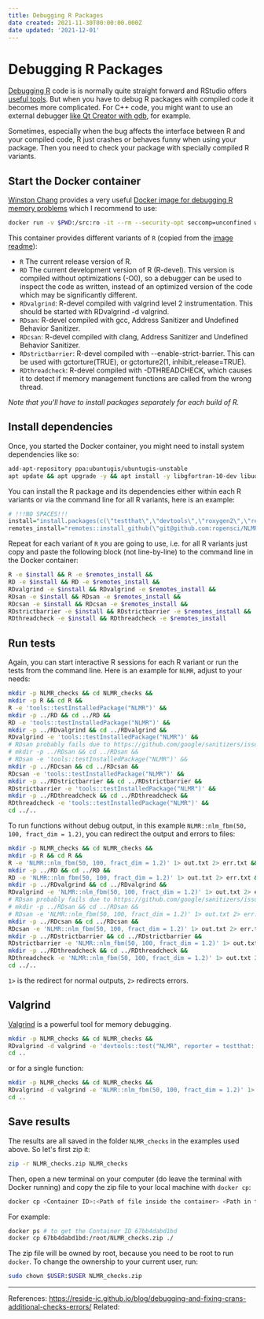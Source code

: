 ```yaml
---
title: Debugging R Packages
date created: 2021-11-30T00:00:00.000Z
date updated: '2021-12-01'
---
```


# Debugging R Packages

[Debugging R](https://adv-r.hadley.nz/debugging.html) code is is normally quite straight forward and RStudio offers [useful tools](https://support.rstudio.com/hc/en-us/articles/205612627-Debugging-with-the-RStudio-IDE). But when you have to debug R packages with compiled code it becomes more complicated. For C++ code, you might want to use an external debugger [like Qt Creator with gdb](Setup%20Qt%20Creator%20to%20develop%20Rcpp.md), for example.

Sometimes, especially when the bug affects the interface between R and your compiled code, R just crashes or behaves funny when using your package.  Then you need to check your package with specially compiled R variants.

## Start the Docker container

[Winston Chang](https://github.com/wch) provides a very useful [Docker image for debugging R memory problems](https://github.com/wch/r-debug) which I recommend to use:

```bash
docker run -v $PWD:/src:ro -it --rm --security-opt seccomp=unconfined wch1/r-debug
```

This container provides different variants of `R` (copied from the [image readme](https://github.com/wch/r-debug)):

- `R` The current release version of R.
- `RD` The current development version of R (R-devel). This version is compiled without optimizations (-O0), so a debugger can be used to inspect the code as written, instead of an optimized version of the code which may be significantly different.
- `RDvalgrind`: R-devel compiled with valgrind level 2 instrumentation. This should be started with RDvalgrind -d valgrind.
- `RDsan`: R-devel compiled with gcc, Address Sanitizer and Undefined Behavior Sanitizer.
- `RDcsan`: R-devel compiled with clang, Address Sanitizer and Undefined Behavior Sanitizer.
- `RDstrictbarrier`: R-devel compiled with --enable-strict-barrier. This can be used with gctorture(TRUE), or gctorture2(1, inhibit_release=TRUE).
- `RDthreadcheck`: R-devel compiled with -DTHREADCHECK, which causes it to detect if memory management functions are called from the wrong thread.

*Note that you'll have to install packages separately for each build of R.*

## Install dependencies

Once, you started the Docker container, you might need to install system dependencies like so:

```bash
add-apt-repository ppa:ubuntugis/ubuntugis-unstable
apt update && apt upgrade -y && apt install -y libgfortran-10-dev libudunits2-dev libgdal-dev libgeos-dev libproj-dev 
```

You can install the R package and its dependencies either within each R variants or via the command line for all R variants, here is an example:

```r
# !!!NO SPACES!!!
install="install.packages(c(\"testthat\",\"devtools\",\"roxygen2\",\"remotes\",\"covr\",\"Rcpp\"))"
remotes_install="remotes::install_github(\"git@github.com:ropensci/NLMR.git\",dependencies=TRUE)"
```

Repeat for each variant of `R` you are going to use, i.e. for all R variants just copy and paste the following block (not line-by-line) to the command line in the Docker container:

```bash
R -e $install && R -e $remotes_install &&
RD -e $install && RD -e $remotes_install &&
RDvalgrind -e $install && RDvalgrind -e $remotes_install &&
RDsan -e $install && RDsan -e $remotes_install &&
RDcsan -e $install && RDcsan -e $remotes_install &&
RDstrictbarrier -e $install && RDstrictbarrier -e $remotes_install &&
RDthreadcheck -e $install && RDthreadcheck -e $remotes_install
```

## Run tests

Again, you can start interactive R sessions for each R variant or run the tests from the command line. Here is an example for `NLMR`, adjust to your needs:

```bash
mkdir -p NLMR_checks && cd NLMR_checks &&
mkdir -p R && cd R &&
R -e 'tools::testInstalledPackage("NLMR")' &&
mkdir -p ../RD && cd ../RD &&
RD -e 'tools::testInstalledPackage("NLMR")' &&
mkdir -p ../RDvalgrind && cd ../RDvalgrind &&
RDvalgrind -e 'tools::testInstalledPackage("NLMR")' &&
# RDsan probably fails due to https://github.com/google/sanitizers/issues/856
# mkdir -p ../RDsan && cd ../RDsan &&
# RDsan -e 'tools::testInstalledPackage("NLMR")' &&
mkdir -p ../RDcsan && cd ../RDcsan &&
RDcsan -e 'tools::testInstalledPackage("NLMR")' &&
mkdir -p ../RDstrictbarrier && cd ../RDstrictbarrier &&
RDstrictbarrier -e 'tools::testInstalledPackage("NLMR")' &&
mkdir -p ../RDthreadcheck && cd ../RDthreadcheck &&
RDthreadcheck -e 'tools::testInstalledPackage("NLMR")' &&
cd ../..
```

To run functions without debug output, in this example `NLMR::nlm_fbm(50, 100, fract_dim = 1.2)`, you can redirect the output and errors to files:

```bash
mkdir -p NLMR_checks && cd NLMR_checks &&
mkdir -p R && cd R &&
R -e 'NLMR::nlm_fbm(50, 100, fract_dim = 1.2)' 1> out.txt 2> err.txt &&
mkdir -p ../RD && cd ../RD &&
RD -e 'NLMR::nlm_fbm(50, 100, fract_dim = 1.2)' 1> out.txt 2> err.txt &&
mkdir -p ../RDvalgrind && cd ../RDvalgrind &&
RDvalgrind -e 'NLMR::nlm_fbm(50, 100, fract_dim = 1.2)' 1> out.txt 2> err.txt &&
# RDsan probably fails due to https://github.com/google/sanitizers/issues/856
# mkdir -p ../RDsan && cd ../RDsan &&
# RDsan -e 'NLMR::nlm_fbm(50, 100, fract_dim = 1.2)' 1> out.txt 2> err.txt &&
mkdir -p ../RDcsan && cd ../RDcsan &&
RDcsan -e 'NLMR::nlm_fbm(50, 100, fract_dim = 1.2)' 1> out.txt 2> err.txt &&
mkdir -p ../RDstrictbarrier && cd ../RDstrictbarrier &&
RDstrictbarrier -e 'NLMR::nlm_fbm(50, 100, fract_dim = 1.2)' 1> out.txt 2> err.txt &&
mkdir -p ../RDthreadcheck && cd ../RDthreadcheck &&
RDthreadcheck -e 'NLMR::nlm_fbm(50, 100, fract_dim = 1.2)' 1> out.txt 2> err.txt &&
cd ../..
```

`1>` is the redirect for normal outputs, `2>` redirects errors.

## Valgrind

[Valgrind](https://valgrind.org/) is a powerful tool for memory debugging.

```bash
mkdir -p NLMR_checks && cd NLMR_checks &&
RDvalgrind -d valgrind -e 'devtools::test("NLMR", reporter = testthat::LocationReporter)' 1> valgrind_results.txt 2> valgrind_errors.txt &&
cd ..
```

or for a single function:

```bash
mkdir -p NLMR_checks && cd NLMR_checks &&
RDvalgrind -d valgrind -e 'NLMR::nlm_fbm(50, 100, fract_dim = 1.2)' 1> valgrind_fmb_results.txt 2> valgrind_fbm_errors.txt &&
cd ..
```

## Save results

The results are all saved in the folder `NLMR_checks` in the examples used above. So let's first zip it:

```bash
zip -r NLMR_checks.zip NLMR_checks
```

Then, open a new terminal on your computer (do leave the terminal with Docker running) and copy the zip file to your local machine with `docker cp`:

```bash
docker cp <Container ID>:<Path of file inside the container> <Path in the local machine>
```

For example:

```bash
docker ps # to get the Container ID 67bb4dabd1bd
docker cp 67bb4dabd1bd:/root/NLMR_checks.zip ./
```

The zip file will be owned by root, because you need to be root to run `docker`. To change the ownership to your current user, run:

```bash
sudo chown $USER:$USER NLMR_checks.zip 
```

---

References: <https://reside-ic.github.io/blog/debugging-and-fixing-crans-additional-checks-errors/>
Related:
